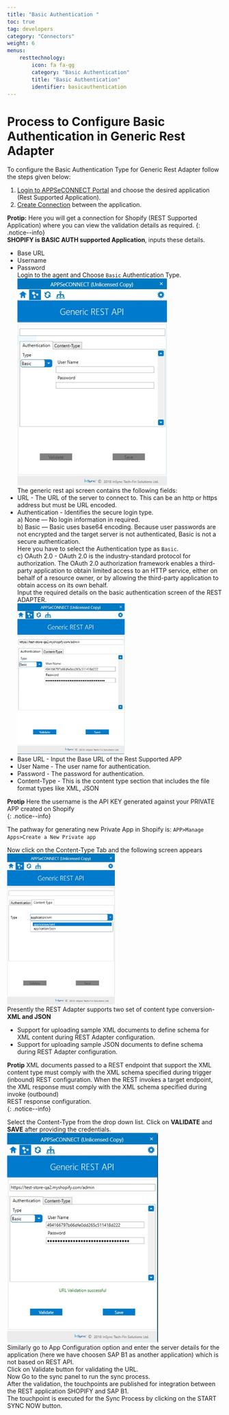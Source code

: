 ```yaml
---
title: "Basic Authentication "
toc: true
tag: developers
category: "Connectors"
weight: 6
menus: 
    resttechnology:
        icon: fa fa-gg
        category: "Basic Authentication"
        title: "Basic Authentication"
        identifier: basicauthentication
---
```

# Process to Configure Basic Authentication in Generic Rest Adapter
To configure the Basic Authentication Type for Generic Rest Adapter follow the steps given below:

1. [Login to APPSeCONNECT Portal](https://docs.appseconnect.com/) and choose the desired application (Rest Supported Application).  
2. [Create Connection](/getting-started/#creating-connection--executing-the-touchpoint) between the application.  
      
**Protip:** Here you will get a connection for Shopify (REST Supported Application) where you can view the validation
details as required.
{: .notice--info}      
**SHOPIFY is BASIC AUTH supported Application**, inputs these details.      
* Base URL    
* Username     
* Password              
Login to the agent and Choose `Basic` Authentication Type.      
![BasicAuthentation-Rest](/staticfiles/connectors/media/technology-connector/BasicAuthentation-Rest.png)    
The generic rest api screen contains the following fields:    
* URL - The URL of the server to connect to. This can be an http or https address but must be URL encoded.    
* Authentication - Identifies the secure login type.     
  a) None — No login information in required.    
  b) Basic — Basic uses base64 encoding. Because user passwords are not encrypted and the target server is not authenticated, Basic is not a secure authentication.  
  Here you have to select the Authentication type as `Basic`.    
  c) OAuth 2.0 - OAuth 2.0 is the industry-standard protocol for authorization. The OAuth 2.0 authorization framework enables a third-party
   application to obtain limited access to an HTTP service, either on behalf of a resource owner, or by allowing the third-party application to 
   obtain access on its own behalf.    
Input the required details on the basic authentication screen of the REST ADAPTER.    
![BasicAuthentation-Inputdetails](/staticfiles/connectors/media/technology-connector/BasicAuthentation-Inputdetails.png)    
* Base URL - Input the Base URL of the Rest Supported APP    
* User Name - The user name for authentication.    
* Password -  The password for authentication.    
* Content-Type - This is the content type section that includes the file format types like XML, JSON   

**Protip** Here the username is the API KEY generated against your PRIVATE APP created on Shopify     
{: .notice--info}  

The pathway for generating new Private App in Shopify is: `APP>Manage Apps>Create a New Private app `      
 
Now click on the Content-Type Tab and the following screen appears      
![BasicAuthentation-ContentType](/staticfiles/connectors/media/technology-connector/BasicAuthentation-ContentType.png)      
Presently the REST Adapter supports two set of content type conversion- **XML and JSON**    
* Support for uploading sample XML documents to define schema for XML content during REST Adapter configuration.    
* Support for uploading sample JSON documents to define schema during REST Adapter configuration.    

**Protip**  XML documents passed to a REST endpoint that support the XML content type must comply with the
XML schema specified during trigger (inbound) REST configuration. When the REST invokes a target endpoint, 
the XML response must comply with the XML schema specified during invoke (outbound)   
REST response configuration.  
{: .notice--info}  

Select the Content-Type from the drop down list. Click on **VALIDATE** and **SAVE** after providing the credentials.         
![BasicAuthentation-Validation](/staticfiles/connectors/media/technology-connector/BasicAuthentation-Validation.png)      
Similarly go to App Configuration option and enter the server details for the application (here we have choosen
SAP B1 as another application) which is not based on REST API.      
Click on Validate button for validating the URL.      
Now Go to the sync panel to run the sync process.     
After the validation, the touchpoints are published for integration between the REST application SHOPIFY and SAP B1.      
The touchpoint is executed for the Sync Process by clicking on the START SYNC NOW button.           
       
